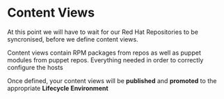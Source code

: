 # Content Views

At this point we will have to wait for our Red Hat Repositories to be syncronised, before we define content views.

Content views contain RPM packages from repos as well as puppet modules from puppet repos. Everything needed in order to correctly configure the hosts

Once defined, your content views will be **published** and **promoted** to the appropriate **Lifecycle Environment** 
